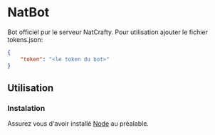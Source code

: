 # NatBot

Bot officiel pur le serveur NatCrafty.
Pour utilisation ajouter le fichier tokens.json:
```json
{
	"token": "<le token du bot>"
}
``` 

## Utilisation

### Instalation
Assurez vous d'avoir installé [Node](https://duckduckgo.com) au préalable.

